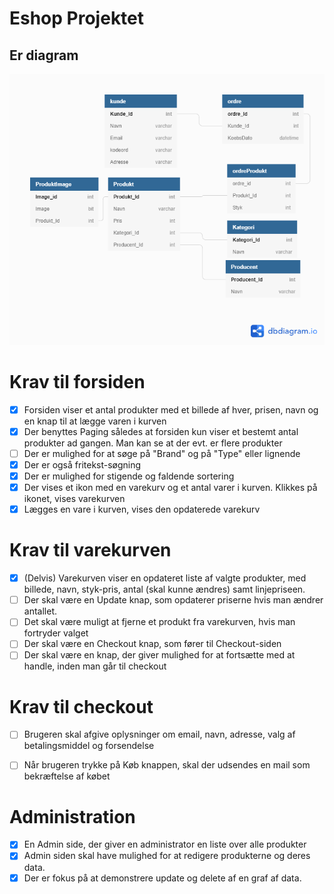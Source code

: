 # Eshop Projektet

## Er diagram

![E Shop Projektet](eShopProjektet.png)


# Krav til forsiden

  - [x] Forsiden viser et antal produkter med et billede af hver, prisen, navn og en knap til at lægge varen i kurven
  - [x] Der benyttes Paging således at forsiden kun viser et bestemt antal produkter ad gangen. Man kan se at der evt. er flere produkter
  - [ ] Der er mulighed for at søge på "Brand" og på "Type" eller lignende
  - [x] Der er også fritekst-søgning
  - [x] Der er mulighed for stigende og faldende sortering
  - [x] Der vises et ikon med en varekurv og et antal varer i kurven. Klikkes på ikonet, vises varekurven
  - [x] Lægges en vare i kurven, vises den opdaterede varekurv

# Krav til varekurven

  - [x] (Delvis) Varekurven viser en opdateret liste af valgte produkter, med billede, navn, styk-pris, antal (skal kunne ændres) samt linjepriseen.
  - [ ] Der skal være en Update knap, som opdaterer priserne hvis man ændrer antallet.
  - [ ] Det skal være muligt at fjerne et produkt fra varekurven, hvis man fortryder valget
  - [ ] Der skal være en Checkout knap, som fører til Checkout-siden
  - [ ] Der skal være en knap, der giver mulighed for at fortsætte med at handle, inden man går til checkout

# Krav til checkout

  - [ ] Brugeren skal afgive oplysninger om email, navn, adresse, valg af betalingsmiddel og forsendelse
  - [ ] Når brugeren trykke på Køb knappen, skal der udsendes en mail som bekræftelse af købet
  
  
 # Administration

 - [x]   En Admin side, der giver en administrator en liste over alle produkter 
 - [x]   Admin siden skal have mulighed for at redigere produkterne og deres data.
 - [x]   Der er fokus på at demonstrere update og delete af en graf af data.
